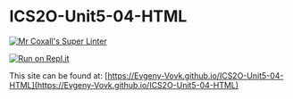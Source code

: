 # ICS2O-Unit5-04-HTML

[![Mr Coxall's Super Linter](https://github.com/Evgeny-Vovk/ICS2O-Unit5-04-HTML/workflows/Mr%20Coxall's%20Super%20Linter/badge.svg)](https://github.com/Evgeny-Vovk/ICS2O-Unit5-04-HTML/actions)

[![Run on Repl.it](https://repl.it/badge/github/Evgeny-Vovk/ICS2O-Unit5-04-HTML)](https://repl.it/github/Evgeny-Vovk/ICS2O-Unit5-04-HTML)

This site can be found at: [https://Evgeny-Vovk.github.io/ICS2O-Unit5-04-HTML](https://Evgeny-Vovk.github.io/ICS2O-Unit5-04-HTML)

